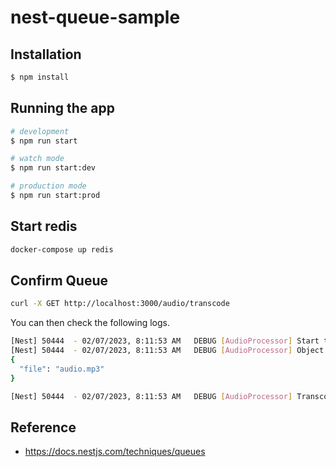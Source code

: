 # nest-queue-sample

## Installation

```bash
$ npm install
```

## Running the app

```bash
# development
$ npm run start

# watch mode
$ npm run start:dev

# production mode
$ npm run start:prod
```

## Start redis

```bash
docker-compose up redis
```


## Confirm Queue

```bash
curl -X GET http://localhost:3000/audio/transcode
```

You can then check the following logs.

```bash
[Nest] 50444  - 02/07/2023, 8:11:53 AM   DEBUG [AudioProcessor] Start transcoding...
[Nest] 50444  - 02/07/2023, 8:11:53 AM   DEBUG [AudioProcessor] Object:
{
  "file": "audio.mp3"
}

[Nest] 50444  - 02/07/2023, 8:11:53 AM   DEBUG [AudioProcessor] Transcoding completed
```

## Reference

- https://docs.nestjs.com/techniques/queues
